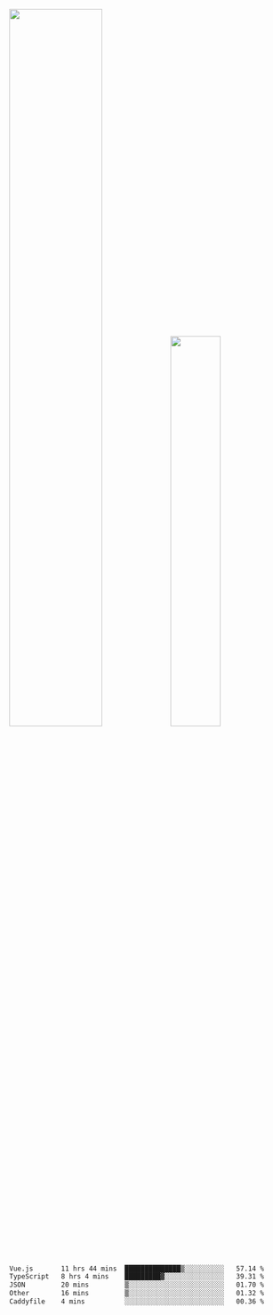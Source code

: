 <img align="" width="57.5%" src="https://github-readme-stats.vercel.app/api?username=Dream4ever&hide_title=true&hide_border=true&count_private=true&show_icons=true&include_all_commits=true&line_height=21" /><img align="" width="42.4%" src="https://github-readme-stats.vercel.app/api/top-langs/?username=Dream4ever&hide_title=true&count_private=true&show_icons=true&langs_count=6&hide_border=true&layout=compact" />

<!--START_SECTION:waka-->

```txt
Vue.js       11 hrs 44 mins  ██████████████▒░░░░░░░░░░   57.14 %
TypeScript   8 hrs 4 mins    █████████▓░░░░░░░░░░░░░░░   39.31 %
JSON         20 mins         ▒░░░░░░░░░░░░░░░░░░░░░░░░   01.70 %
Other        16 mins         ▒░░░░░░░░░░░░░░░░░░░░░░░░   01.32 %
Caddyfile    4 mins          ░░░░░░░░░░░░░░░░░░░░░░░░░   00.36 %
```

<!--END_SECTION:waka-->
